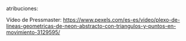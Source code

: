 atribuciones:


Vídeo de Pressmaster: https://www.pexels.com/es-es/video/plexo-de-lineas-geometricas-de-neon-abstracto-con-triangulos-y-puntos-en-movimiento-3129595/

